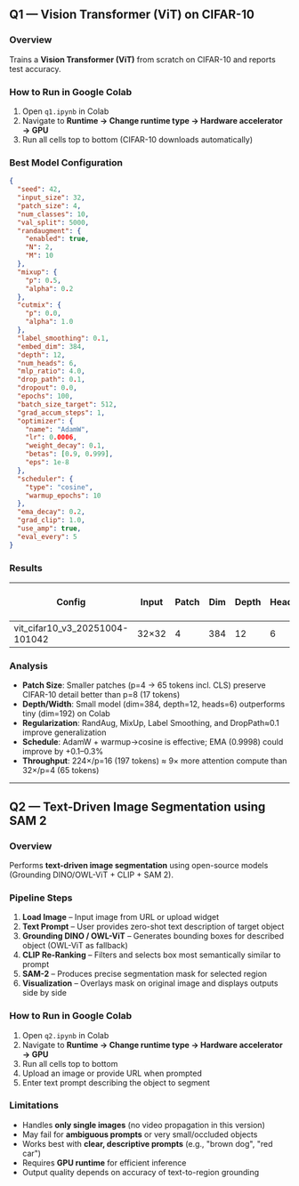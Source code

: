## Q1 — Vision Transformer (ViT) on CIFAR-10

### Overview
Trains a **Vision Transformer (ViT)** from scratch on CIFAR-10 and reports test accuracy.

### How to Run in Google Colab
1. Open `q1.ipynb` in Colab
2. Navigate to **Runtime → Change runtime type → Hardware accelerator → GPU**
3. Run all cells top to bottom (CIFAR-10 downloads automatically)

### Best Model Configuration
```json
{
  "seed": 42,
  "input_size": 32,
  "patch_size": 4,
  "num_classes": 10,
  "val_split": 5000,
  "randaugment": {
    "enabled": true,
    "N": 2,
    "M": 10
  },
  "mixup": {
    "p": 0.5,
    "alpha": 0.2
  },
  "cutmix": {
    "p": 0.0,
    "alpha": 1.0
  },
  "label_smoothing": 0.1,
  "embed_dim": 384,
  "depth": 12,
  "num_heads": 6,
  "mlp_ratio": 4.0,
  "drop_path": 0.1,
  "dropout": 0.0,
  "epochs": 100,
  "batch_size_target": 512,
  "grad_accum_steps": 1,
  "optimizer": {
    "name": "AdamW",
    "lr": 0.0006,
    "weight_decay": 0.1,
    "betas": [0.9, 0.999],
    "eps": 1e-8
  },
  "scheduler": {
    "type": "cosine",
    "warmup_epochs": 10
  },
  "ema_decay": 0.2,
  "grad_clip": 1.0,
  "use_amp": true,
  "eval_every": 5
}
```

### Results

| Config | Input | Patch | Dim | Depth | Heads | DropPath | Epochs | Test Acc (%) |
|--------|-------|-------|-----|-------|-------|----------|--------|--------------|
| vit_cifar10_v3_20251004-101042 | 32×32 | 4 | 384 | 12 | 6 | 0.1 | 100 | **71.93** |

### Analysis
- **Patch Size**: Smaller patches (p=4 → 65 tokens incl. CLS) preserve CIFAR-10 detail better than p=8 (17 tokens)
- **Depth/Width**: Small model (dim=384, depth=12, heads=6) outperforms tiny (dim=192) on Colab
- **Regularization**: RandAug, MixUp, Label Smoothing, and DropPath≈0.1 improve generalization
- **Schedule**: AdamW + warmup→cosine is effective; EMA (0.9998) could improve by +0.1–0.3%
- **Throughput**: 224×/p=16 (197 tokens) ≈ 9× more attention compute than 32×/p=4 (65 tokens)

---

## Q2 — Text-Driven Image Segmentation using SAM 2

### Overview
Performs **text-driven image segmentation** using open-source models (Grounding DINO/OWL-ViT + CLIP + SAM 2).

### Pipeline Steps
1. **Load Image** – Input image from URL or upload widget
2. **Text Prompt** – User provides zero-shot text description of target object
3. **Grounding DINO / OWL-ViT** – Generates bounding boxes for described object (OWL-ViT as fallback)
4. **CLIP Re-Ranking** – Filters and selects box most semantically similar to prompt
5. **SAM-2** – Produces precise segmentation mask for selected region
6. **Visualization** – Overlays mask on original image and displays outputs side by side

### How to Run in Google Colab
1. Open `q2.ipynb` in Colab
2. Navigate to **Runtime → Change runtime type → Hardware accelerator → GPU**
3. Run all cells top to bottom
4. Upload an image or provide URL when prompted
5. Enter text prompt describing the object to segment

### Limitations
- Handles **only single images** (no video propagation in this version)
- May fail for **ambiguous prompts** or very small/occluded objects
- Works best with **clear, descriptive prompts** (e.g., "brown dog", "red car")
- Requires **GPU runtime** for efficient inference
- Output quality depends on accuracy of text-to-region grounding
